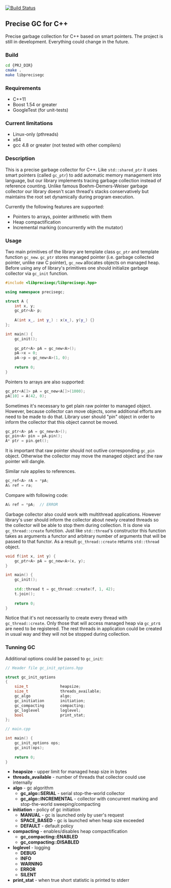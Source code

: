 [![Build Status](https://travis-ci.org/eucpp/allocgc.svg?branch=master)](https://travis-ci.org/eucpp/allocgc)

## Precise GC for C++

Precise garbage collection for C++ based on smart pointers. 
The project is still in development. Everything could change in the future.

### Build

```bash
cd {PRJ_DIR}
cmake .
make libprecisegc
```

### Requirements

* C++11
* Boost 1.54 or greater
* GoogleTest (for unit-tests)

### Current limitations

* Linux-only (pthreads)
* x64 
* gcc 4.8 or greater (not tested with other compilers)

### Description

This is a precise garbage collector for C++. 
Like `std::shared_ptr` it uses smart pointers (called `gc_ptr`) to add automatic memory management into language, 
but our library implements tracing garbage collection instead of reference counting. 
Unlike famous Boehm-Demers-Weiser garbage collector our library doesn't scan thread's stacks conservatively
but maintains the root set dynamically during program execution. 

Currently the following features are supported:

* Pointers to arrays, pointer arithmetic with them
* Heap compactification
* Incremental marking (concurrently with the mutator)


### Usage

Two main primitives of the library are template class `gc_ptr` and template function `gc_new`. 
`gc_ptr` stores managed pointer (i.e. garbage collected pointer, unlike raw C pointer), 
`gc_new` allocates objects on managed heap. 
Before using any of library's primitives one should initialize garbage collector via `gc_init` function.

```C++
#include <libprecisegc/libprecisegc.hpp>

using namespace precisegc;

struct A {
    int x, y;
    gc_ptr<A> p;
    
    A(int x_, int y_) : x(x_), y(y_) {}
};

int main() {
    gc_init();
    
    gc_ptr<A> pA = gc_new<A>();
    pA->x = 0;
    pA->p = gc_new<A>(1, 0);
    
    return 0;
}
```

Pointers to arrays are also supported:

```C++
gc_ptr<A[]> pA = gc_new<A[]>(1000);
pA[10] = A(42, 0);
```

Sometimes it's necessary to get plain raw pointer to managed object. 
However, because collector can move objects, some additional efforts are need to be made to do that.
Library user should "pin" object in order to inform the collector that this object cannot be moved. 


```C++
gc_ptr<A> pA = gc_new<A>();
gc_pin<A> pin = pA.pin();
A* ptr = pin.get();
```

It is important that raw pointer should not outlive corresponding `gc_pin` object. 
Otherwise the collector may move the managed object and the raw pointer will dangle.

Similar rule applies to references.

```C++
gc_ref<A> rA = *pA;
A& ref = ra; 
```

Compare with following code:

```C++
A& ref = *pA;  // ERROR
```

Garbage collector also could work with multithread applications. 
However library's user should inform the collector about newly created threads 
so the collector will be able to stop them during collection. 
It is done via `gc_thread::create` function. 
Just like `std::thread`'s constructor this function takes as arguments a functor and arbitrary number of arguments
that will be passed to that functor. As a result `gc_thread::create` returns `std::thread` object.

```C++
void f(int x, int y) {
    gc_ptr<A> pA = gc_new<A>(x, y);
}

int main() {
    gc_init();
    
    std::thread t = gc_thread::create(f, 1, 42);
    t.join();
    
    return 0;
}
```

Notice that it's not necessarily to create every thread with `gc_thread::create`. 
Only those that will access managed heap via `gc_ptr`s are need to be registered. 
The rest threads in application could be created in usual way and they will not be stopped during collection.

### Tunning GC

Additional options could be passed to `gc_init`:

```C++
// Header file gc_init_options.hpp

struct gc_init_options
{
    size_t              heapsize;
    size_t              threads_available;
    gc_algo             algo;
    gc_initiation       initiation;
    gc_compacting       compacting;
    gc_loglevel         loglevel;
    bool                print_stat;
};

// main.cpp

int main() {
    gc_init_options ops;
    gc_init(ops);
    
    return 0;
}
```

* **heapsize** - upper limit for managed heap size in bytes
* **threads_available** - number of threads that collector could use internally
* **algo** - gc algorithm
    * **gc_algo::SERIAL** - serial stop-the-world collector
    * **gc_algo::INCREMENTAL** - collector with concurrent marking and stop-the-world sweeping/compacting
* **initiation** - policy of gc initiation
    * **MANUAL** - gc is launched only by user's request
    * **SPACE_BASED** - gc is launched when heap size exceeded
    * **DEFAULT** - default policy
* **compacting** - enables/disables heap compactification
    * **gc_compacting::ENABLED**
    * **gc_compacting::DISABLED**
* **loglevel** - logging
    * **DEBUG**
    * **INFO**
    * **WARNING**
    * **ERROR**
    * **SILENT**
* **print_stat** - when true short statistic is printed to stderr